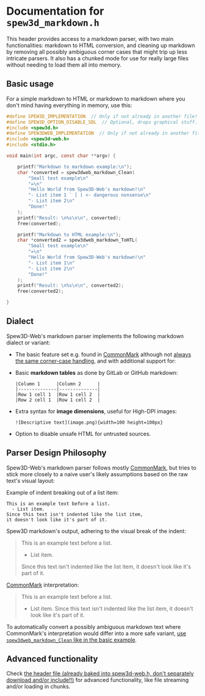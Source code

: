 
Documentation for `spew3d_markdown.h`
=====================================

This header provides access to a markdown parser, with two main
functionalities: markdown to HTML conversion, and cleaning up
markdown by removing all possibly ambiguous corner cases
that might trip up less intricate parsers. It also has a chunked
mode for use for really large files without needing to load them
all into memory.

Basic usage
-----------

For a simple markdown to HTML or markdown to markdown where you
don't mind having everything in memory, use this:

```c
#define SPEW3D_IMPLEMENTATION  // Only if not already in another file!
#define SPEW3D_OPTION_DISABLE_SDL  // Optional, drops graphical stuff.
#include <spew3d.h>
#define SPEW3DWEB_IMPLEMENTATION  // Only if not already in another file!
#include <spew3d-web.h>
#include <stdio.h>

void main(int argc, const char **argv) {

    printf("Markdown to markdown example:\n");
    char *converted = spew3dweb_markdown_Clean(
        "Small test example\n"
        "=\n"
        "Hello World from Spew3D-Web's markdown!\n"
        "- List item 1 ` [ ( <- dangerous nonsense\n"
        "- List item 2\n"
        "Done!"
    );
    printf("Result: \n%s\n\n", converted);
    free(converted);

    printf("Markdown to HTML example:\n");
    char *converted2 = spew3dweb_markdown_ToHTL(
        "Small test example\n"
        "=\n"
        "Hello World from Spew3D-Web's markdown!\n"
        "- List item 1\n"
        "- List item 2\n"
        "Done!"
    );
    printf("Result: \n%s\n\n", converted2);
    free(converted2);

}
```

Dialect
-------

Spew3D-Web's markdown parser implements the following markdown
dialect or variant:

- The basic feature set e.g. found in [CommonMark](
    https://commonmark.org) although not [always the same
  corner-case handling](#parser-design-philosophy), and
  with additional support for:

- Basic **markdown tables** as done by GitLab or GitHub markdown:

      |Column 1      |Column 2      |
      |--------------|--------------|
      |Row 1 cell 1  |Row 1 cell 2  |
      |Row 2 cell 1  |Row 1 cell 2  |

- Extra syntax for **image dimensions**, useful for High-DPI images:

      ![Descriptive text](image.png){width=100 height=100px}

- Option to disable unsafe HTML for untrusted sources.

Parser Design Philosophy
------------------------

Spew3D-Web's markdown parser follows mostly
[CommonMark](https://commonmark.org), but tries to
stick more closely to a naive user's likely assumptions
based on the raw text's visual layout:

Example of indent breaking out of a list item:

    This is an example text before a list.
      - List item.
    Since this text isn't indented like the list item,
    it doesn't look like it's part of it.

Spew3D markdown's output, adhering to the visual break of the indent:

> This is an example text before a list.
>
>   - List item.
>
> Since this text isn't indented like the list item,
> it doesn't look like it's part of it.

[CommonMark](https://commonmark.org) interpretation:

> This is an example text before a list.
>
>   - List item. Since this text isn't indented
>     like the list item, it doesn't look like
>     it's part of it.

To automatically convert a possibly ambiguous markdown text
where CommonMark's interpretation would differ into a more
safe variant, [use `spew3dweb_markdown_Clean` like in
the basic example](#basic-usage).

Advanced functionality
----------------------

Check [the header file (already baked into spew3d-web.h, don't
separately download and/or include!!)](/include/spew3d_markdown.h)
for advanced functionality, like file streaming and/or loading
in chunks.

